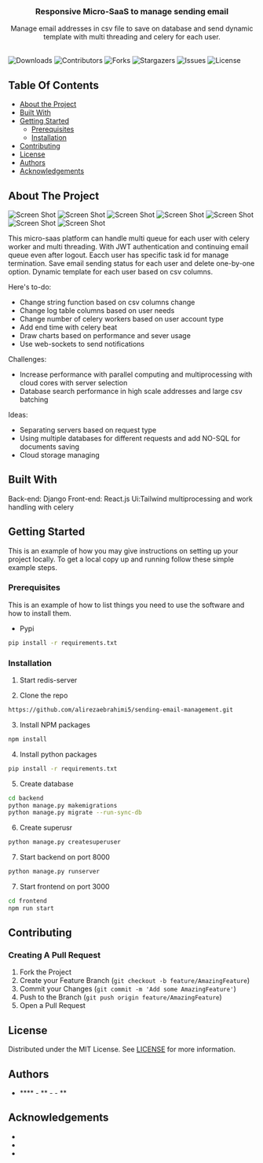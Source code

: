 <br/>
<p align="center">
  <h3 align="center">Responsive Micro-SaaS to manage sending email</h3>

  <p align="center">
    Manage email addresses in csv file to save on database and send dynamic template with multi threading and celery for each user.
    <br/>
    <br/>
  </p>
</p>

![Downloads](https://img.shields.io/github/downloads/alirezaebrahimi5/sending-email-management/total) ![Contributors](https://img.shields.io/github/contributors/alirezaebrahimi5/sending-email-management?color=dark-green) ![Forks](https://img.shields.io/github/forks/alirezaebrahimi5/sending-email-management?style=social) ![Stargazers](https://img.shields.io/github/stars/alirezaebrahimi5/sending-email-management?style=social) ![Issues](https://img.shields.io/github/issues/alirezaebrahimi5/sending-email-management) ![License](https://img.shields.io/github/license/alirezaebrahimi5/sending-email-management) 

## Table Of Contents

* [About the Project](#about-the-project)
* [Built With](#built-with)
* [Getting Started](#getting-started)
  * [Prerequisites](#prerequisites)
  * [Installation](#installation)
* [Contributing](#contributing)
* [License](#license)
* [Authors](#authors)
* [Acknowledgements](#acknowledgements)

## About The Project

![Screen Shot](https://github.com/alirezaebrahimi5/sending-email-management/blob/main/preview/1.png)
![Screen Shot](https://github.com/alirezaebrahimi5/sending-email-management/blob/main/preview/2.png)
![Screen Shot](https://github.com/alirezaebrahimi5/sending-email-management/blob/main/preview/3.png)
![Screen Shot](https://github.com/alirezaebrahimi5/sending-email-management/blob/main/preview/4.png)
![Screen Shot](https://github.com/alirezaebrahimi5/sending-email-management/blob/main/preview/5.png)
![Screen Shot](https://github.com/alirezaebrahimi5/sending-email-management/blob/main/preview/6.png)
![Screen Shot](https://github.com/alirezaebrahimi5/sending-email-management/blob/main/preview/7.png)

This micro-saas platform can handle multi queue for each user with celery worker and multi threading. With JWT authentication and continuing email queue even after logout. Eacch user has specific task id for manage termination. Save email sending status for each user and delete one-by-one option. Dynamic template for each user based on csv columns.

Here's to-do:

* Change string function based on csv columns change
* Change log table columns based on user needs
* Change number of celery workers based on user account type
* Add end time with celery beat
* Draw charts based on performance and sever usage
* Use web-sockets to send notifications

Challenges:

* Increase performance with parallel computing and multiprocessing with cloud cores with server selection
* Database search performance in high scale addresses and large csv batching

Ideas:

* Separating servers based on request type
* Using multiple databases for different requests and add NO-SQL for documents saving
* Cloud storage managing

## Built With

Back-end: Django
Front-end: React.js
Ui:Tailwind
multiprocessing and work handling with celery


## Getting Started

This is an example of how you may give instructions on setting up your project locally.
To get a local copy up and running follow these simple example steps.

### Prerequisites

This is an example of how to list things you need to use the software and how to install them.

* Pypi

```sh
pip install -r requirements.txt
```

### Installation

1. Start redis-server

2. Clone the repo

```sh
https://github.com/alirezaebrahimi5/sending-email-management.git
```

3. Install NPM packages

```sh
npm install
```

4. Install python packages

```sh
pip install -r requirements.txt
```

5. Create database

```sh
cd backend
python manage.py makemigrations
python manage.py migrate --run-sync-db
```

6. Create superusr

```sh
python manage.py createsuperuser
```

7. Start backend on port 8000

```sh
python manage.py runserver
```

7. Start frontend on port 3000

```sh
cd frontend
npm run start
```

## Contributing



### Creating A Pull Request

1. Fork the Project
2. Create your Feature Branch (`git checkout -b feature/AmazingFeature`)
3. Commit your Changes (`git commit -m 'Add some AmazingFeature'`)
4. Push to the Branch (`git push origin feature/AmazingFeature`)
5. Open a Pull Request

## License

Distributed under the MIT License. See [LICENSE](https://github.com/alirezaebrahimi5/sending-email-management/blob/main/LICENSE.md) for more information.

## Authors

* **** - ** - []() - **

## Acknowledgements

* []()
* []()
* []()
